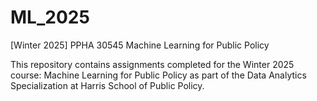 # ML_2025
[Winter 2025] PPHA 30545 Machine Learning for Public Policy

This repository contains assignments completed for the Winter 2025 course: Machine Learning for Public Policy as part of the Data Analytics Specialization at Harris School of Public Policy. 